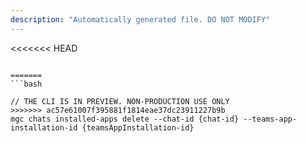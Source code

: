 ```yaml
---
description: "Automatically generated file. DO NOT MODIFY"
---
```


<<<<<<< HEAD
```cli

=======
```bash

// THE CLI IS IN PREVIEW. NON-PRODUCTION USE ONLY
>>>>>>> ac57e61007f395881f1814eae37dc23911227b9b
mgc chats installed-apps delete --chat-id {chat-id} --teams-app-installation-id {teamsAppInstallation-id}

```